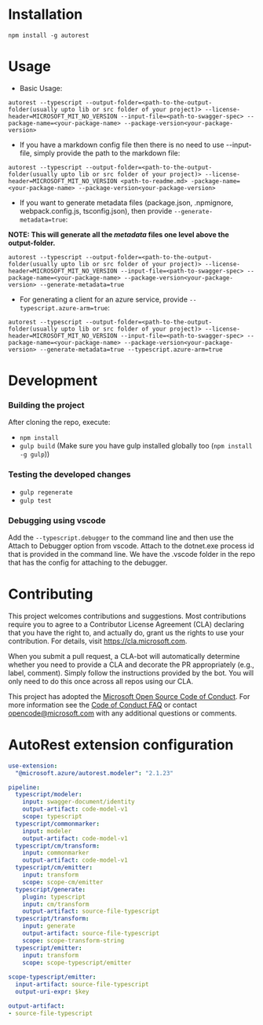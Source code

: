 
# Installation
```
npm install -g autorest
```

# Usage
- Basic Usage:
```
autorest --typescript --output-folder=<path-to-the-output-folder(usually upto lib or src folder of your project)> --license-header=MICROSOFT_MIT_NO_VERSION --input-file=<path-to-swagger-spec> --package-name=<your-package-name> --package-version<your-package-version>
```
- If you have a markdown config file then there is no need to use --input-file, simply provide the path to the markdown file:
```
autorest --typescript --output-folder=<path-to-the-output-folder(usually upto lib or src folder of your project)> --license-header=MICROSOFT_MIT_NO_VERSION <path-to-readme.md> -package-name=<your-package-name> --package-version<your-package-version>
```
- If you want to generate metadata files (package.json, .npmignore, webpack.config.js, tsconfig.json), then provide `--generate-metadata=true`:

**NOTE: This will generate all the _metadata_ files one level above the output-folder.**
```
autorest --typescript --output-folder=<path-to-the-output-folder(usually upto lib or src folder of your project)> --license-header=MICROSOFT_MIT_NO_VERSION --input-file=<path-to-swagger-spec> --package-name=<your-package-name> --package-version<your-package-version> --generate-metadata=true
```

- For generating a client for an azure service, provide `--typescript.azure-arm=true`:
```
autorest --typescript --output-folder=<path-to-the-output-folder(usually upto lib or src folder of your project)> --license-header=MICROSOFT_MIT_NO_VERSION --input-file=<path-to-swagger-spec> --package-name=<your-package-name> --package-version<your-package-version> --generate-metadata=true --typescript.azure-arm=true
```

# Development

### Building the project
After cloning the repo, execute:
- `npm install`
- `gulp build` (Make sure you have gulp installed globally too (`npm install -g gulp`))

### Testing the developed changes
- `gulp regenerate`
- `gulp test`

### Debugging using vscode
Add the `--typescript.debugger` to the command line and then use the Attach to Debugger option from vscode. Attach to the dotnet.exe process id that is provided in the command line.
We have the .vscode folder in the repo that has the config for attaching to the debugger.

# Contributing

This project welcomes contributions and suggestions.  Most contributions require you to agree to a
Contributor License Agreement (CLA) declaring that you have the right to, and actually do, grant us
the rights to use your contribution. For details, visit https://cla.microsoft.com.

When you submit a pull request, a CLA-bot will automatically determine whether you need to provide
a CLA and decorate the PR appropriately (e.g., label, comment). Simply follow the instructions
provided by the bot. You will only need to do this once across all repos using our CLA.

This project has adopted the [Microsoft Open Source Code of Conduct](https://opensource.microsoft.com/codeofconduct/).
For more information see the [Code of Conduct FAQ](https://opensource.microsoft.com/codeofconduct/faq/) or
contact [opencode@microsoft.com](mailto:opencode@microsoft.com) with any additional questions or comments.

# AutoRest extension configuration

``` yaml
use-extension:
  "@microsoft.azure/autorest.modeler": "2.1.23"

pipeline:
  typescript/modeler:
    input: swagger-document/identity
    output-artifact: code-model-v1
    scope: typescript
  typescript/commonmarker:
    input: modeler
    output-artifact: code-model-v1
  typescript/cm/transform:
    input: commonmarker
    output-artifact: code-model-v1
  typescript/cm/emitter:
    input: transform
    scope: scope-cm/emitter
  typescript/generate:
    plugin: typescript
    input: cm/transform
    output-artifact: source-file-typescript
  typescript/transform:
    input: generate
    output-artifact: source-file-typescript
    scope: scope-transform-string
  typescript/emitter:
    input: transform
    scope: scope-typescript/emitter
    
scope-typescript/emitter:
  input-artifact: source-file-typescript
  output-uri-expr: $key

output-artifact:
- source-file-typescript
```
